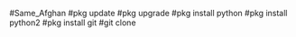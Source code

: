 #Same_Afghan
#pkg update
#pkg upgrade
#pkg install python
#pkg install python2
#pkg install git
#git clone 
